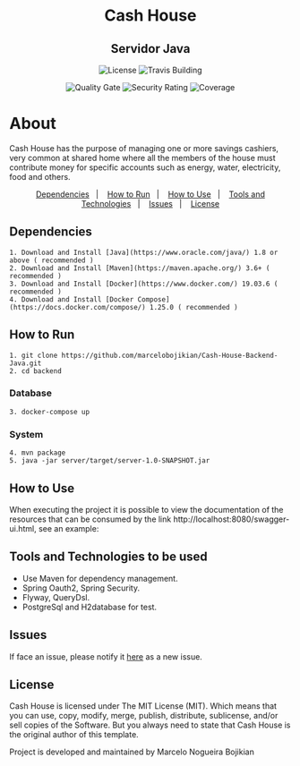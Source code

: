 <h1 align="center">
    Cash House
</h1>

<h2 align="center">
  Servidor Java
</h2>

<p align="center">
  <img alt="License" src="https://img.shields.io/github/license/marcelobojikian/Cash-House-Backend-Java" />
  <img alt="Travis Building" src="https://travis-ci.org/marcelobojikian/Cash-House-Backend-Java.svg?branch=master" />
</p>

<p align="center">
  <img alt="Quality Gate" src="https://sonarcloud.io/api/project_badges/measure?project=marcelobojikian_Cash-House-Backend-Java&metric=alert_status" />
  <img alt="Security Rating" src="https://sonarcloud.io/api/project_badges/measure?project=marcelobojikian_Cash-House-Backend-Java&metric=security_rating" />
  <img alt="Coverage" src="https://sonarcloud.io/api/project_badges/measure?project=marcelobojikian_Cash-House-Backend-Java&metric=coverage" />
</p>

# About
Cash House has the purpose of managing one or more savings cashiers, very common at shared home where all the members of the house must contribute money for specific accounts such as energy, water, electricity, food and others.

<p align="center">
  <a href="#dependencies">Dependencies</a>&nbsp;&nbsp;&nbsp;|&nbsp;&nbsp;&nbsp;
  <a href="#how-to-run">How to Run</a>&nbsp;&nbsp;&nbsp;|&nbsp;&nbsp;&nbsp;
  <a href="#how-to-use">How to Use</a>&nbsp;&nbsp;&nbsp;|&nbsp;&nbsp;&nbsp;
  <a href="#tools-and-technologies-to-be-used">Tools and Technologies</a>&nbsp;&nbsp;&nbsp;|&nbsp;&nbsp;&nbsp;
  <a href="#issues">Issues</a>&nbsp;&nbsp;&nbsp;|&nbsp;&nbsp;&nbsp;
  <a href="#license">License</a>
</p>

## Dependencies
    1. Download and Install [Java](https://www.oracle.com/java/) 1.8 or above ( recommended )
    2. Download and Install [Maven](https://maven.apache.org/) 3.6+ ( recommended )
    3. Download and Install [Docker](https://www.docker.com/) 19.03.6 ( recommended )
    4. Download and Install [Docker Compose](https://docs.docker.com/compose/) 1.25.0 ( recommended )
    
## How to Run
    1. git clone https://github.com/marcelobojikian/Cash-House-Backend-Java.git
    2. cd backend

### Database
    3. docker-compose up

### System
    4. mvn package
    5. java -jar server/target/server-1.0-SNAPSHOT.jar

## How to Use
When executing the project it is possible to view the documentation of the resources that can be consumed by the link http://localhost:8080/swagger-ui.html, see an example:

## Tools and Technologies to be used
* Use Maven for dependency management.
* Spring Oauth2, Spring Security. 
* Flyway, QueryDsl.
* PostgreSql and H2database for test.

## Issues

If face an issue, please notify it [here](https://github.com/marcelobojikian/cash-house/issues) as a new issue.

## License

Cash House is licensed under The MIT License (MIT). Which means that you can use, copy, modify, merge, publish, distribute, sublicense, and/or sell copies of the Software. But you always need to state that Cash House is the original author of this template.

Project is developed and maintained by Marcelo Nogueira Bojikian

